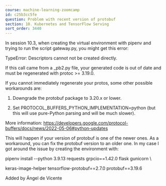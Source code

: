 ```yaml
---
course: machine-learning-zoomcamp
id: c25b3cc5fe
question: Problem with recent version of protobuf
section: 10. Kubernetes and TensorFlow Serving
sort_order: 3440
---
```


In session 10.3, when creating the virtual environment with pipenv and trying to run the script gateway.py, you might get this error:

TypeError: Descriptors cannot not be created directly.

If this call came from a _pb2.py file, your generated code is out of date and must be regenerated with protoc >= 3.19.0.

If you cannot immediately regenerate your protos, some other possible workarounds are:

1. Downgrade the protobuf package to 3.20.x or lower.

2. Set PROTOCOL_BUFFERS_PYTHON_IMPLEMENTATION=python (but this will use pure-Python parsing and will be much slower).

More information: https://developers.google.com/protocol-buffers/docs/news/2022-05-06#python-updates

This will happen if your version of protobuf is one of the newer ones. As a workaround, you can fix the protobuf version to an older one. In my case I got around the issue by creating the environment with:

pipenv install --python 3.9.13 requests grpcio==1.42.0 flask gunicorn \

keras-image-helper tensorflow-protobuf==2.7.0 protobuf==3.19.6

Added by Ángel de Vicente

